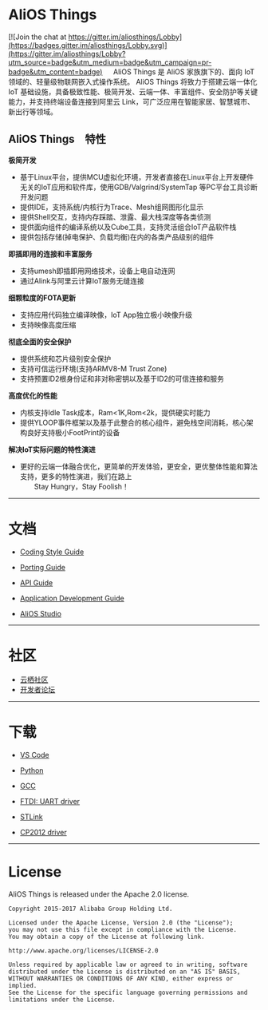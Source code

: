 # AliOS Things  

[![Join the chat at https://gitter.im/aliosthings/Lobby](https://badges.gitter.im/aliosthings/Lobby.svg)](https://gitter.im/aliosthings/Lobby?utm_source=badge&utm_medium=badge&utm_campaign=pr-badge&utm_content=badge)
　
AliOS Things 是 AliOS 家族旗下的、面向 IoT 领域的、轻量级物联网嵌入式操作系统。 AliOS Things 将致力于搭建云端一体化 IoT 基础设施，具备极致性能、极简开发、云端一体、丰富组件、安全防护等关键能力，并支持终端设备连接到阿里云 Link，可广泛应用在智能家居、智慧城市、新出行等领域。
  
## AliOS Things　特性

**极简开发**  

 - 基于Linux平台，提供MCU虚拟化环境，开发者直接在Linux平台上开发硬件无关的IoT应用和软件库，使用GDB/Valgrind/SystemTap 等PC平台工具诊断开发问题
 - 提供IDE，支持系统/内核行为Trace、Mesh组网图形化显示  
 - 提供Shell交互，支持内存踩踏、泄露、最大栈深度等各类侦测  
 - 提供面向组件的编译系统以及Cube工具，支持灵活组合IoT产品软件栈  
 - 提供包括存储(掉电保护、负载均衡)在内的各类产品级别的组件
  
**即插即用的连接和丰富服务**  

 - 支持umesh即插即用网络技术，设备上电自动连网  
 - 通过Alink与阿里云计算IoT服务无缝连接

**细颗粒度的FOTA更新**  

 - 支持应用代码独立编译映像，IoT App独立极小映像升级  
 - 支持映像高度压缩

**彻底全面的安全保护**
  
 - 提供系统和芯片级别安全保护  
 - 支持可信运行环境(支持ARMV8-M Trust Zone)  
 - 支持预置ID2根身份证和非对称密钥以及基于ID2的可信连接和服务

**高度优化的性能**
  
 - 内核支持Idle Task成本，Ram<1K,Rom<2k，提供硬实时能力  
 - 提供YLOOP事件框架以及基于此整合的核心组件，避免栈空间消耗，核心架构良好支持极小FootPrint的设备

**解决IoT实际问题的特性演进**
  
 - 更好的云端一体融合优化，更简单的开发体验，更安全，更优整体性能和算法支持，更多的特性演进，我们在路上  
　　Stay Hungry，Stay Foolish！

-----

# 文档

  * [Coding Style Guide](https://github.com/alibaba/AliOS-Things/wiki/AliOS-Things-Coding-Style-Guide)

  * [Porting Guide](https://github.com/alibaba/AliOS-Things/wiki/AliOS-Things-Porting-Guide)

  * [API Guide](https://github.com/alibaba/AliOS-Things/wiki/AliOS-Things-API-Guide)

  * [Application Development Guide](https://github.com/alibaba/AliOS-Things/wiki/AliOS-Things-APP-DEV-Guide)

  * [AliOS Studio](https://github.com/alibaba/AliOS-Things/wiki/AliOS-Things-Studio)

-----

# 社区

  * [云栖社区](https://yq.aliyun.com/teams/184)
  * [开发者论坛](https://bbs.aliyun.com/thread/410.html?spm=5176.bbsl394.0.0.LygX9J)

------

# 下载

  * [VS Code](https://code.visualstudio.com)

  * [Python](https://www.python.org/downloads/)

  * [GCC](https://launchpad.net/gcc-arm-embedded/+download)

  * [FTDI: UART driver](http://www.ftdichip.com/Drivers/D2XX.htm)

  * [STLink](http://www.st.com/content/st_com/en/products/development-tools/hardware-development-tools/development-tool-hardware-for-mcus/debug-hardware-for-mcus/debug-hardware-for-stm32-mcus/st-link-v2.html)

  * [CP2012 driver](https://www.silabs.com/products/development-tools/software/usb-to-uart-bridge-vcp-drivers)

------

# License

  AliOS Things is released under the Apache 2.0 license.

    Copyright 2015-2017 Alibaba Group Holding Ltd.

    Licensed under the Apache License, Version 2.0 (the "License");
    you may not use this file except in compliance with the License.
    You may obtain a copy of the License at following link.

    http://www.apache.org/licenses/LICENSE-2.0

    Unless required by applicable law or agreed to in writing, software
    distributed under the License is distributed on an "AS IS" BASIS,
    WITHOUT WARRANTIES OR CONDITIONS OF ANY KIND, either express or implied.
    See the License for the specific language governing permissions and
    limitations under the License.
